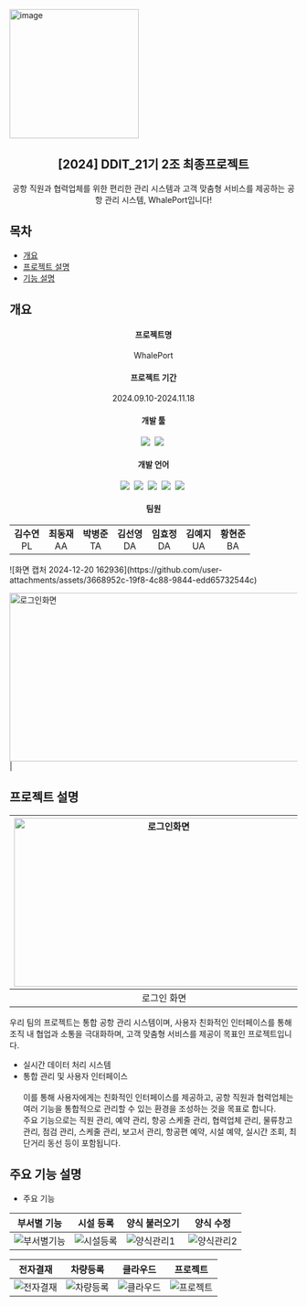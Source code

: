 <img width="226" alt="image" src="https://github.com/user-attachments/assets/8baf3357-0756-4721-a686-1f4c8e7479d7" /><div align="center">
<h2>[2024] DDIT_21기 2조 최종프로젝트</h2>
공항 직원과 협력업체를 위한 편리한 관리 시스템과 고객 맞춤형 서비스를 제공하는 공항 관리 시스템, WhalePort입니다!<br>
 

</div>

## 목차
  - [개요](#개요) 
  - [프로젝트 설명](#프로젝트-설명)
  - [기능 설명](#주요-기능-설명)

## 개요
<div align="center">
<h4>프로젝트명</h4>
WhalePort
</div>
<div align="center">
<h4>프로젝트 기간</h4>
2024.09.10-2024.11.18
</div>
<div align="center">
<h4>개발 툴</h4>
<img src="https://img.shields.io/badge/spring-6DB33F?style=for-the-badge&logo=Spring&logoColor=white">&nbsp
<img src="https://img.shields.io/badge/dbeaver-82923?style=for-the-badge&logo=DBeaver&logoColor=white">&nbsp
</div>
<div align="center">
<h4>개발 언어</h4>
<img src="https://img.shields.io/badge/html5-E34F26?style=for-the-badge&logo=HTML5&logoColor=white">&nbsp
<img src="https://img.shields.io/badge/css3-1572B6?style=for-the-badge&logo=CSS3&logoColor=white">&nbsp
<img src="https://img.shields.io/badge/javascript-F7DF1E?style=for-the-badge&logo=JavaScript&logoColor=white">&nbsp
<img src="https://img.shields.io/badge/openjdk-5586A4?style=for-the-badge&logo=Java&logoColor=white">&nbsp
<img src="https://img.shields.io/badge/jsp-1572B6?style=for-the-badge&logo=JSP&logoColor=white">&nbsp


</div>
<div align="center">
<h4>팀원</h4>
<table>
  <tbody>
    <tr>
      <td align="center"><b> 김수연 </b><br />PL</td>
      <td align="center"><b> 최동재 </b><br />AA</td>
      <td align="center"><b> 박병준 </b><br />TA</td>
      <td align="center"><b> 김선영 </b><br />DA</td>
      <td align="center"><b> 임효정 </b><br />DA</td>
      <td align="center"><b> 김예지 </b><br />UA</td>
      <td align="center"><b> 황현준 </b><br />BA</td>
    </tr>
  </tbody>
</table>
</div>
![화면 캡처 2024-12-20 162936](https://github.com/user-attachments/assets/3668952c-19f8-4c88-9844-edd65732544c)

<img width="525" height="295" alt="로그인화면" src="https://github.com/user-attachments/assets/3668952c-19f8-4c88-9844-edd65732544c">|

## 프로젝트 설명
|<img width="525" height="295" alt="로그인화면" src="https://github.com/user-attachments/assets/96b1d5d4-6234-41f0-a604-886395ce30b2">|<img width="525" height="295" alt="로그인화면" src="https://github.com/user-attachments/assets/20b4aa14-5949-4906-a681-88b80cef2ea5">|
|:---:|:---:|
|로그인 화면|메인 페이지|

 우리 팀의 프로젝트는 통합 공항 관리 시스템이며, 사용자 친화적인 인터페이스를 통해 조직 내 협업과 소통을 극대화하며, 고객 맞춤형 서비스를 제공이 목표인 프로젝트입니다. <br>
  - 실시간 데이터 처리 시스템<br>
  - 통합 관리 및 사용자 인터페이스<br><br>
 이를 통해 사용자에게는 친화적인 인터페이스를 제공하고, 공항 직원과 협력업체는 여러 기능을 통합적으로 관리할 수 있는 환경을 조성하는 것을 목표로 합니다. <br>
 주요 기능으로는 직원 관리, 예약 관리, 항공 스케줄 관리, 협력업체 관리, 물류창고 관리, 점검 관리, 스케줄 관리, 보고서 관리, 항공편 예약, 시설 예약, 실시간 조회, 최단거리 동선 등이 포함됩니다. <br>

## 주요 기능 설명
- 주요 기능

|부서별 기능|시설 등록|양식 불러오기|양식 수정|
|---|---|---|---|
|![부서별기능](https://github.com/user-attachments/assets/7e19766a-52be-4c5a-82a5-c0f13193c6ee)|![시설등록](https://github.com/user-attachments/assets/e5327c68-e5c2-44d0-8765-1b62b29141df)|![양식관리1](https://github.com/user-attachments/assets/f7e1a445-319b-4d8c-a46f-b799e672f43f)|![양식관리2](https://github.com/user-attachments/assets/49915d13-9b67-46b7-9398-2aeebe53f47c)

|전자결재|차량등록|클라우드|프로젝트|
|---|---|---|---|
|![전자결재](https://github.com/user-attachments/assets/2736f74d-ce77-4319-ac3c-1a1aed98242a)|![차량등록](https://github.com/user-attachments/assets/05ffcb31-2b07-44b1-b669-95f283041213)|![클라우드](https://github.com/user-attachments/assets/0c9d7302-8fd4-4539-aa51-60ec609c98a4)|![프로젝트](https://github.com/user-attachments/assets/3edc6c4d-20ff-4a4d-b9f5-c683e912dd05)


